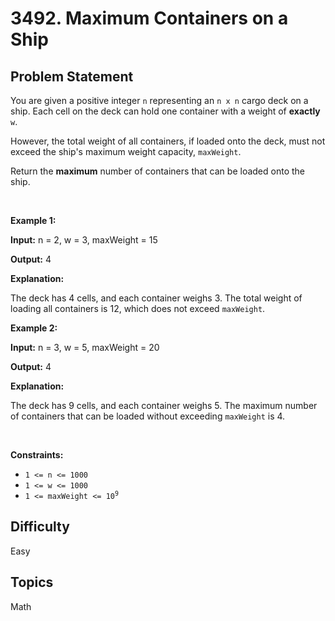 # 3492. Maximum Containers on a Ship

## Problem Statement
<p>You are given a positive integer <code>n</code> representing an <code>n x n</code> cargo deck on a ship. Each cell on the deck can hold one container with a weight of <strong>exactly</strong> <code>w</code>.</p>

<p>However, the total weight of all containers, if loaded onto the deck, must not exceed the ship&#39;s maximum weight capacity, <code>maxWeight</code>.</p>

<p>Return the <strong>maximum</strong> number of containers that can be loaded onto the ship.</p>

<p>&nbsp;</p>
<p><strong class="example">Example 1:</strong></p>

<div class="example-block">
<p><strong>Input:</strong> <span class="example-io">n = 2, w = 3, maxWeight = 15</span></p>

<p><strong>Output:</strong> 4</p>

<p><strong>Explanation: </strong></p>

<p>The deck has 4 cells, and each container weighs 3. The total weight of loading all containers is 12, which does not exceed <code>maxWeight</code>.</p>
</div>

<p><strong class="example">Example 2:</strong></p>

<div class="example-block">
<p><strong>Input:</strong> <span class="example-io">n = 3, w = 5, maxWeight = 20</span></p>

<p><strong>Output:</strong> <span class="example-io">4</span></p>

<p><strong>Explanation: </strong></p>

<p>The deck has 9 cells, and each container weighs 5. The maximum number of containers that can be loaded without exceeding <code>maxWeight</code> is 4.</p>
</div>

<p>&nbsp;</p>
<p><strong>Constraints:</strong></p>

<ul>
	<li><code>1 &lt;= n &lt;= 1000</code></li>
	<li><code>1 &lt;= w &lt;= 1000</code></li>
	<li><code>1 &lt;= maxWeight &lt;= 10<sup>9</sup></code></li>
</ul>


## Difficulty
Easy

## Topics
Math
